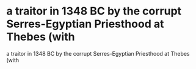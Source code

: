 # a traitor in 1348 BC by the corrupt Serres-Egyptian Priesthood at Thebes (with

a traitor in 1348 BC by the corrupt Serres-Egyptian Priesthood at Thebes (with